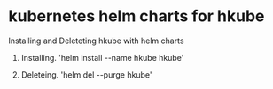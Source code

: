 # kubernetes helm charts for hkube

 Installing and Deleteting hkube with helm charts

1. Installing.
   'helm install --name hkube  hkube'

2. Deleteing.
   'helm del --purge hkube'
